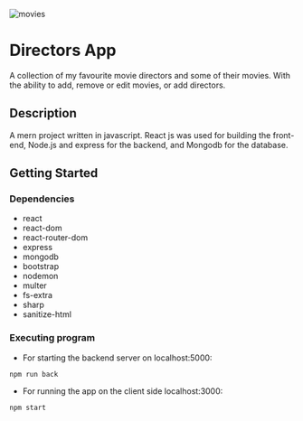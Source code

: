 ![movies](https://user-images.githubusercontent.com/65870143/211579684-cb6e97a9-2094-46cc-9045-bfdd302321d4.jpg)

# Directors App

A collection of my favourite movie directors and some of their movies. With the ability to add, remove or edit movies, or add directors.

## Description

A mern project written in javascript. React js was used for building the front-end, Node.js and express for the backend, and Mongodb for the database.

## Getting Started

### Dependencies

* react
* react-dom
* react-router-dom
* express
* mongodb
* bootstrap
* nodemon
* multer
* fs-extra
* sharp
* sanitize-html


### Executing program

* For starting the backend server on localhost:5000:
```
npm run back
```

* For running the app on the client side localhost:3000:
```
npm start
```
